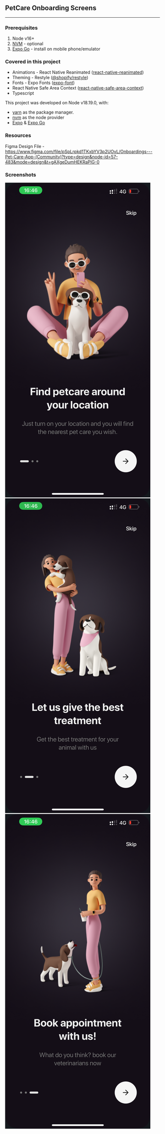 ## PetCare Onboarding Screens

---

### Prerequisites

1. Node v16+
2. [NVM](http://nvm.sh/) - optional
3. [Expo Go](https://docs.expo.dev/get-started/expo-go/) - install on mobile phone/emulator

### Covered in this project

- Animations - React Native Reanimated ([react-native-reanimated](https://docs.expo.dev/develop/user-interface/animation/))
- Theming - Restyle ([@shopify/restyle](https://shopify.github.io/restyle/))
- Fonts - Expo Fonts ([expo-font](https://docs.expo.dev/develop/user-interface/fonts/))
- React Native Safe Area Context ([react-native-safe-area-context](https://docs.expo.dev/versions/latest/sdk/safe-area-context/))
- Typescript

This project was developed on Node v18.19.0, with:

- [yarn](https://classic.yarnpkg.com/lang/en/docs/install/) as the package manager.
- [nvm](http://nvm.sh/) as the node provider
- [Expo](https://docs.expo.dev/get-started/installation/) & [Expo Go](https://docs.expo.dev/get-started/expo-go/)

### Resources

Figma Design File - https://www.figma.com/file/pSpLrpkd1TKxbYV3p2UOvL/Onboardings---Pet-Care-App-(Community)?type=design&node-id=57-483&mode=design&t=gAXgeDumHEKRaPlG-0

### Screenshots

![First Slide](./screenshots/IMG_7065.PNG)
![Second Slide](./screenshots/IMG_7066.PNG)
![Third Slide](./screenshots/IMG_7067.PNG)

